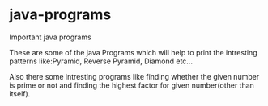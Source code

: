 # java-programs
Important java programs

These are some of the java Programs which will help to print the intresting patterns like:Pyramid, Reverse Pyramid, Diamond etc...

Also there some intresting programs like finding whether the given number is prime or not and finding the highest factor for given number(other than itself).
